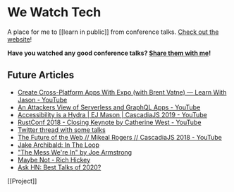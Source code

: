 # We Watch Tech

A place for me to [[learn in public]] from conference talks. [Check out the website](https://wewatch.tech)!

**Have you watched any good conference talks? [Share them with me](https://github.com/amorriscode/anthonymorris.dev/issues/new)!**

## Future Articles

- [Create Cross-Platform Apps With Expo (with Brent Vatne) — Learn With Jason - YouTube](https://www.youtube.com/watch?v=5wVa-_fKR9U)
- [An Attackers View of Serverless and GraphQL Apps - YouTube](https://www.youtube.com/watch?v=xr2YX5JbDbM)
- [Accessibility is a Hydra | EJ Mason | CascadiaJS 2019 - YouTube](https://www.youtube.com/watch?v=SDdsD5AmKYA)
- [RustConf 2018 - Closing Keynote by Catherine West - YouTube](https://www.youtube.com/watch?v=P9u8x13W7UE)
- [Twitter thread with some talks](https://twitter.com/jimcalliu/status/1289953770063839234?s=20)
- [The Future of the Web // Mikeal Rogers // CascadiaJS 2018 - YouTube](https://www.youtube.com/watch?v=83Gws-dPL8A)
- [Jake Archibald: In The Loop](https://www.youtube.com/watch?v=cCOL7MC4Pl0)
- ["The Mess We're In" by Joe Armstrong](https://www.youtube.com/watch?v=lKXe3HUG2l4)
- [Maybe Not - Rich Hickey](https://www.youtube.com/watch?v=YR5WdGrpoug)
- [Ask HN: Best Talks of 2020?](https://news.ycombinator.com/item?id=25537230)

[[Project]]


